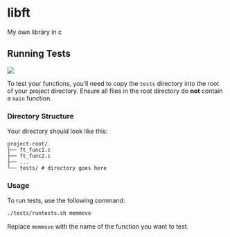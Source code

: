 # libft
My own library in c

## Running Tests
![](https://pbs.twimg.com/media/EbHalBQXYAE1XwD.jpg:large)

To test your functions, you’ll need to copy the `tests` directory into the root of your project directory. Ensure all files in the root directory do **not** contain a `main` function.

### Directory Structure

Your directory should look like this:

```plaintext
project-root/
├── ft_func1.c
├── ft_func2.c
├── ...
└── tests/ # directory goes here
```

### Usage

To run tests, use the following command:

```bash
./tests/runtests.sh memmove
```

Replace `memmove` with the name of the function you want to test.

